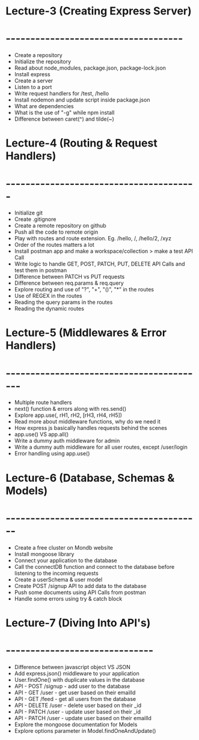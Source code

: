 # Lecture-3 (Creating Express Server)
# ------------------------------------

- Create a repository
- Initialize the repository
- Read about node_modules, package.json, package-lock.json
- Install express
- Create a server
- Listen to a port
- Write request handlers for /test, /hello
- Install nodemon and update script inside package.json
- What are dependencies
- What is the use of "-g" while npm install
- Difference between caret(^) and tilde(~)


# Lecture-4 (Routing & Request Handlers)
# ---------------------------------------

- Initialize git
- Create .gitignore
- Create a remote repository on github
- Push all the code to remote origin
- Play with routes and route extension. Eg. /hello, /, /hello/2, /xyz
- Order of the routes matters a lot
- Install postman app and make a workspace/collection > make a test API Call
- Write logic to handle GET, POST, PATCH, PUT, DELETE API Calls and test them in postman
- Difference between PATCH vs PUT requests
- Difference between req.params & req.query
- Explore routing and use of "?", "+", "()", "*" in the routes
- Use of REGEX in the routes
- Reading the query params in the routes
- Reading the dynamic routes


# Lecture-5 (Middlewares & Error Handlers)
# -----------------------------------------

- Multiple route handlers
- next() function & errors along with res.send()
- Explore app.use(<path>, rH1, rH2, [rH3, rH4, rH5])
- Read more about middleware functions, why do we need it
- How express js basically handles requests behind the scenes
- app.use() VS app.all() 
- Write a dummy auth middleware for admin
- Write a dummy auth middleware for all user routes, except /user/login
- Error handling using app.use()


# Lecture-6 (Database, Schemas & Models)
# ----------------------------------------

- Create a free cluster on Mondb website
- Install mongoose library
- Connect your application to the database
- Call the connectDB function and connect to the database before listening to the incoming requests
- Create a userSchema & user model
- Create POST /signup API to add data to the database
- Push some documents using API Calls from postman
- Handle some errors using try & catch block


# Lecture-7 (Diving Into API's)
# ------------------------------

- Difference between javascript object VS JSON
- Add express.json() middleware to your application
- User.findOne() with duplicate values in the database
- API - POST /signup - add user to the database
- API - GET /user - get user based on their emailId
- API - GET /feed - get all users from the database
- API - DELETE /user - delete user based on their _id
- API - PATCH /user - update user based on their _id
- API - PATCH /user - update user based on their emailId
- Explore the mongoose documentation for Models
- Explore options parameter in Model.findOneAndUpdate()